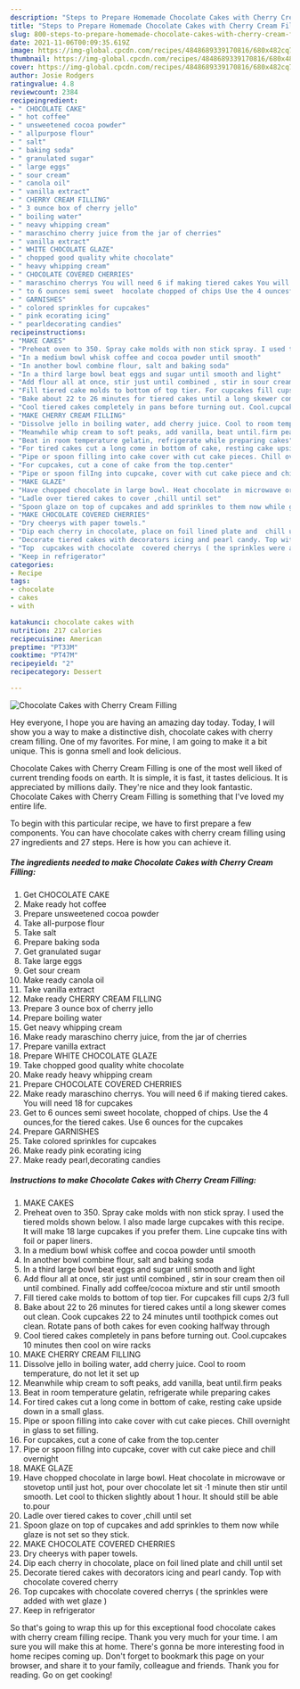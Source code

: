 ```yaml
---
description: "Steps to Prepare Homemade Chocolate Cakes with Cherry Cream Filling"
title: "Steps to Prepare Homemade Chocolate Cakes with Cherry Cream Filling"
slug: 800-steps-to-prepare-homemade-chocolate-cakes-with-cherry-cream-filling
date: 2021-11-06T00:09:35.619Z
image: https://img-global.cpcdn.com/recipes/4848689339170816/680x482cq70/chocolate-cakes-with-cherry-cream-filling-recipe-main-photo.jpg
thumbnail: https://img-global.cpcdn.com/recipes/4848689339170816/680x482cq70/chocolate-cakes-with-cherry-cream-filling-recipe-main-photo.jpg
cover: https://img-global.cpcdn.com/recipes/4848689339170816/680x482cq70/chocolate-cakes-with-cherry-cream-filling-recipe-main-photo.jpg
author: Josie Rodgers
ratingvalue: 4.8
reviewcount: 2384
recipeingredient:
- " CHOCOLATE CAKE"
- " hot coffee"
- " unsweetened cocoa powder"
- " allpurpose flour"
- " salt"
- " baking soda"
- " granulated sugar"
- " large eggs"
- " sour cream"
- " canola oil"
- " vanilla extract"
- " CHERRY CREAM FILLING"
- " 3 ounce box of cherry jello"
- " boiling water"
- " neavy whipping cream"
- " maraschino cherry juice from the jar of cherries"
- " vanilla extract"
- " WHITE CHOCOLATE GLAZE"
- " chopped good quality white chocolate"
- " heavy whipping cream"
- " CHOCOLATE COVERED CHERRIES"
- " maraschino cherrys You will need 6 if making tiered cakes You will need 18 for cupcakes"
- " to 6 ounces semi sweet  hocolate chopped of chips Use the 4 ouncesfor the tiered cakes Use 6 ounces for the cupcakes"
- " GARNISHES"
- " colored sprinkles for cupcakes"
- " pink ecorating icing"
- " pearldecorating candies"
recipeinstructions:
- "MAKE CAKES"
- "Preheat oven to 350. Spray cake molds with non stick spray. I used the tiered molds shown below. I also made large cupcakes with this recipe. It will make 18 large cupcakes if you prefer them. Line cupcake tins with foil or paper  liners."
- "In a medium bowl whisk coffee and cocoa powder until smooth"
- "In another bowl combine flour, salt and baking soda"
- "In a third large bowl beat eggs and sugar until smooth and light"
- "Add flour all at once, stir just until combined , stir in sour cream then oil until combined. Finally add coffee/cocoa mixture and stir until smooth"
- "Fill tiered cake molds to bottom of top tier. For cupcakes fill cups 2/3 full"
- "Bake about 22 to 26 minutes for tiered cakes until a long skewer comes out clean.  Cook cupcakes 22 to 24   minutes until toothpick comes out clean. Rotate pans of both cakes for even cooking halfway through"
- "Cool tiered cakes completely in pans before turning out. Cool.cupcakes 10 minutes then cool on wire racks"
- "MAKE CHERRY CREAM FILLING"
- "Dissolve jello in boiling water, add cherry juice. Cool to room temperature, do not let it set up"
- "Meanwhile whip cream to soft peaks, add vanilla, beat until.firm peaks"
- "Beat in room temperature gelatin, refrigerate while preparing cakes"
- "For tired cakes cut a long come in bottom of cake, resting cake upside down in a small glass."
- "Pipe or spoon filling into cake cover with cut cake pieces. Chill overnight in glass to set filling."
- "For cupcakes, cut a cone of cake from the top.center"
- "Pipe or spoon filIng into cupcake, cover with cut cake piece and chill overnight"
- "MAKE GLAZE"
- "Have chopped chocolate in large bowl. Heat chocolate in microwave or stovetop until just hot, pour over  chocolate let sit ·1 minute then stir until smooth. Let cool to thicken slightly about 1 hour.  It should still be able to.pour"
- "Ladle over tiered cakes to cover ,chill until set"
- "Spoon glaze on top of cupcakes and add sprinkles to them now while glaze is not set so they stick."
- "MAKE CHOCOLATE COVERED CHERRIES"
- "Dry cheerys with paper towels."
- "Dip each cherry in chocolate, place on foil lined plate and  chill until set"
- "Decorate tiered cakes with decorators icing and pearl candy. Top with chocolate covered cherry"
- "Top  cupcakes with chocolate  covered cherrys ( the sprinkles were added with wet glaze )"
- "Keep in refrigerator"
categories:
- Recipe
tags:
- chocolate
- cakes
- with

katakunci: chocolate cakes with 
nutrition: 217 calories
recipecuisine: American
preptime: "PT33M"
cooktime: "PT47M"
recipeyield: "2"
recipecategory: Dessert

---
```



![Chocolate Cakes with Cherry Cream Filling](https://img-global.cpcdn.com/recipes/4848689339170816/680x482cq70/chocolate-cakes-with-cherry-cream-filling-recipe-main-photo.jpg)

Hey everyone, I hope you are having an amazing day today. Today, I will show you a way to make a distinctive dish, chocolate cakes with cherry cream filling. One of my favorites. For mine, I am going to make it a bit unique. This is gonna smell and look delicious.



Chocolate Cakes with Cherry Cream Filling is one of the most well liked of current trending foods on earth. It is simple, it is fast, it tastes delicious. It is appreciated by millions daily. They're nice and they look fantastic. Chocolate Cakes with Cherry Cream Filling is something that I've loved my entire life.


To begin with this particular recipe, we have to first prepare a few components. You can have chocolate cakes with cherry cream filling using 27 ingredients and 27 steps. Here is how you can achieve it.

<!--inarticleads1-->

##### The ingredients needed to make Chocolate Cakes with Cherry Cream Filling:

1. Get  CHOCOLATE CAKE
1. Make ready  hot coffee
1. Prepare  unsweetened cocoa powder
1. Take  all-purpose flour
1. Take  salt
1. Prepare  baking soda
1. Get  granulated sugar
1. Take  large eggs
1. Get  sour cream
1. Make ready  canola oil
1. Take  vanilla extract
1. Make ready  CHERRY CREAM FILLING
1. Prepare  3 ounce box of cherry jello
1. Prepare  boiling water
1. Get  neavy whipping cream
1. Make ready  maraschino cherry juice, from the jar of cherries
1. Prepare  vanilla extract
1. Prepare  WHITE CHOCOLATE GLAZE
1. Take  chopped good quality white chocolate
1. Make ready  heavy whipping cream
1. Prepare  CHOCOLATE COVERED CHERRIES
1. Make ready  maraschino cherrys. You will need 6 if making tiered cakes. You will need 18 for cupcakes
1. Get  to 6 ounces semi sweet  hocolate, chopped of chips. Use the 4 ounces,for the tiered cakes. Use 6 ounces for the cupcakes
1. Prepare  GARNISHES
1. Take  colored sprinkles for cupcakes
1. Make ready  pink ecorating icing
1. Make ready  pearl,decorating candies




<!--inarticleads2-->

##### Instructions to make Chocolate Cakes with Cherry Cream Filling:

1. MAKE CAKES
1. Preheat oven to 350. Spray cake molds with non stick spray. I used the tiered molds shown below. I also made large cupcakes with this recipe. It will make 18 large cupcakes if you prefer them. Line cupcake tins with foil or paper  liners.
1. In a medium bowl whisk coffee and cocoa powder until smooth
1. In another bowl combine flour, salt and baking soda
1. In a third large bowl beat eggs and sugar until smooth and light
1. Add flour all at once, stir just until combined , stir in sour cream then oil until combined. Finally add coffee/cocoa mixture and stir until smooth
1. Fill tiered cake molds to bottom of top tier. For cupcakes fill cups 2/3 full
1. Bake about 22 to 26 minutes for tiered cakes until a long skewer comes out clean.  Cook cupcakes 22 to 24   minutes until toothpick comes out clean. Rotate pans of both cakes for even cooking halfway through
1. Cool tiered cakes completely in pans before turning out. Cool.cupcakes 10 minutes then cool on wire racks
1. MAKE CHERRY CREAM FILLING
1. Dissolve jello in boiling water, add cherry juice. Cool to room temperature, do not let it set up
1. Meanwhile whip cream to soft peaks, add vanilla, beat until.firm peaks
1. Beat in room temperature gelatin, refrigerate while preparing cakes
1. For tired cakes cut a long come in bottom of cake, resting cake upside down in a small glass.
1. Pipe or spoon filling into cake cover with cut cake pieces. Chill overnight in glass to set filling.
1. For cupcakes, cut a cone of cake from the top.center
1. Pipe or spoon filIng into cupcake, cover with cut cake piece and chill overnight
1. MAKE GLAZE
1. Have chopped chocolate in large bowl. Heat chocolate in microwave or stovetop until just hot, pour over  chocolate let sit ·1 minute then stir until smooth. Let cool to thicken slightly about 1 hour.  It should still be able to.pour
1. Ladle over tiered cakes to cover ,chill until set
1. Spoon glaze on top of cupcakes and add sprinkles to them now while glaze is not set so they stick.
1. MAKE CHOCOLATE COVERED CHERRIES
1. Dry cheerys with paper towels.
1. Dip each cherry in chocolate, place on foil lined plate and  chill until set
1. Decorate tiered cakes with decorators icing and pearl candy. Top with chocolate covered cherry
1. Top  cupcakes with chocolate  covered cherrys ( the sprinkles were added with wet glaze )
1. Keep in refrigerator




So that's going to wrap this up for this exceptional food chocolate cakes with cherry cream filling recipe. Thank you very much for your time. I am sure you will make this at home. There's gonna be more interesting food in home recipes coming up. Don't forget to bookmark this page on your browser, and share it to your family, colleague and friends. Thank you for reading. Go on get cooking!
